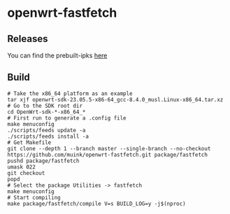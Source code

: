 # openwrt-fastfetch

## Releases
You can find the prebuilt-ipks [here](https://fantastic-packages.github.io/packages/) 

## Build

```shell
# Take the x86_64 platform as an example
tar xjf openwrt-sdk-23.05.5-x86-64_gcc-8.4.0_musl.Linux-x86_64.tar.xz
# Go to the SDK root dir
cd OpenWrt-sdk-*-x86_64_*
# First run to generate a .config file
make menuconfig
./scripts/feeds update -a
./scripts/feeds install -a
# Get Makefile
git clone --depth 1 --branch master --single-branch --no-checkout https://github.com/muink/openwrt-fastfetch.git package/fastfetch
pushd package/fastfetch
umask 022
git checkout
popd
# Select the package Utilities -> fastfetch
make menuconfig
# Start compiling
make package/fastfetch/compile V=s BUILD_LOG=y -j$(nproc)
```
